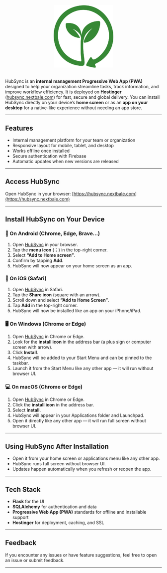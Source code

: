 # <p align="center"><img src="https://raw.githubusercontent.com/dieginin/hubsync/main/website/static/images/hubsync_logo.png" alt="HubSync" height="200"></p>

HubSync is an **internal management Progressive Web App (PWA)** designed to help your organization streamline tasks, track information, and improve workflow efficiency.
It is deployed on **Hostinger** ([hubsync.nextbale.com](https://hubsync.nextbale.com)) for fast, secure and global delivery.
You can install HubSync directly on your device’s **home screen** or as an **app on your desktop** for a native-like experience without needing an app store.

---

## Features
- Internal management platform for your team or organization
- Responsive layout for mobile, tablet, and desktop
- Works offline once installed
- Secure authentication with Firebase
- Automatic updates when new versions are released

---

## Access HubSync

Open HubSync in your browser:
[https://hubsync.nextbale.com](https://hubsync.nextbale.com)

---

## Install HubSync on Your Device

### 📱 On Android (Chrome, Edge, Brave…)
1. Open [HubSync](https://hubsync.nextbale.com) in your browser.
2. Tap the **menu icon** (⋮) in the top-right corner.
3. Select **“Add to Home screen”**.
4. Confirm by tapping **Add**.
5. HubSync will now appear on your home screen as an app.

### 🍏 On iOS (Safari)
1. Open [HubSync](https://hubsync.nextbale.com) in Safari.
2. Tap the **Share icon** (square with an arrow).
3. Scroll down and select **“Add to Home Screen”**.
4. Tap **Add** in the top-right corner.
5. HubSync will now be installed like an app on your iPhone/iPad.

### 🖥️ On Windows (Chrome or Edge)
1. Open [HubSync](https://hubsync.nextbale.com) in Chrome or Edge.
2. Look for the **install icon** in the address bar (a plus sign or computer screen with arrow).
3. Click **Install**.
4. HubSync will be added to your Start Menu and can be pinned to the taskbar.
5. Launch it from the Start Menu like any other app — it will run without browser UI.

### 💻 On macOS (Chrome or Edge)
1. Open [HubSync](https://hubsync.nextbale.com) in Chrome or Edge.
2. Click the **install icon** in the address bar.
3. Select **Install**.
4. HubSync will appear in your Applications folder and Launchpad.
5. Open it directly like any other app — it will run full screen without browser UI.

---

## Using HubSync After Installation
- Open it from your home screen or applications menu like any other app.
- HubSync runs full screen without browser UI.
- Updates happen automatically when you refresh or reopen the app.

---

## Tech Stack
- **Flask** for the UI
- **SQLAlchemy** for authentication and data
- **Progressive Web App (PWA)** standards for offline and installable support
- **Hostinger** for deployment, caching, and SSL

---

## Feedback
If you encounter any issues or have feature suggestions, feel free to open an issue or submit feedback.

---